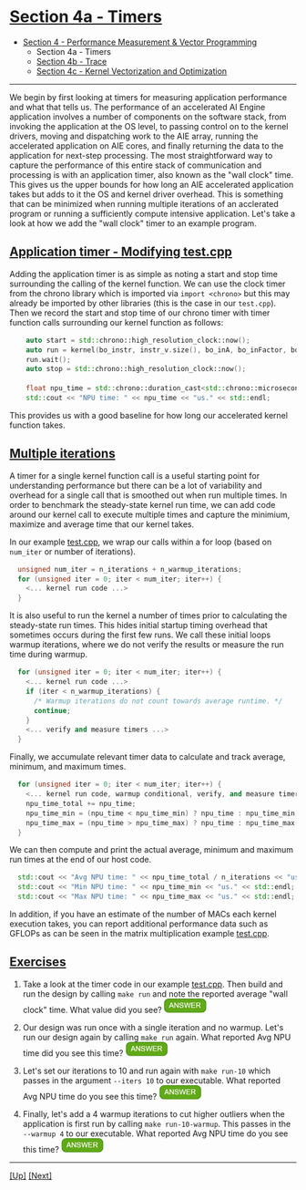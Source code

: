 <!---//===- README.md --------------------------*- Markdown -*-===//
//
// This file is licensed under the Apache License v2.0 with LLVM Exceptions.
// See https://llvm.org/LICENSE.txt for license information.
// SPDX-License-Identifier: Apache-2.0 WITH LLVM-exception
//
// Copyright (C) 2022, Advanced Micro Devices, Inc.
// 
//===----------------------------------------------------------------------===//-->

# <ins>Section 4a - Timers</ins>

* [Section 4 - Performance Measurement & Vector Programming](../../section-4)
    * Section 4a - Timers
    * [Section 4b - Trace](../section-4b)
    * [Section 4c - Kernel Vectorization and Optimization](../section-4c)

-----

We begin by first looking at timers for measuring application performance and what that tells us. The performance of an accelerated AI Engine application involves a number of components on the software stack, from invoking the application at the OS level, to passing control on to the kernel drivers, moving and dispatching work to the AIE array, running the accelerated application on AIE cores, and finally returning the data to the application for next-step processing. The most straightforward way to capture the performance of this entire stack of communication and processing is with an application timer, also known as the "wall clock" time. This gives us the upper bounds for how long an AIE accelerated application takes but adds to it the OS and kernel driver overhead. This is something that can be minimized when running multiple iterations of an acclerated program or running a sufficiently compute intensive application. Let's take a look at how we add the "wall clock" timer to an example program.

## <ins>Application timer - Modifying [test.cpp](./test.cpp)</ins>
Adding the application timer is as simple as noting a start and stop time surrounding the calling of the kernel function. We can use the clock timer from the chrono library which is imported via `import <chrono>` but this may already be imported by other libraries (this is the case in our `test.cpp`). Then we record the start and stop time of our chrono timer with timer function calls surrounding our kernel function as follows:

```c++
    auto start = std::chrono::high_resolution_clock::now();
    auto run = kernel(bo_instr, instr_v.size(), bo_inA, bo_inFactor, bo_outC);
    run.wait();
    auto stop = std::chrono::high_resolution_clock::now();

    float npu_time = std::chrono::duration_cast<std::chrono::microseconds>(stop - start).count();
    std::cout << "NPU time: " << npu_time << "us." << std::endl;
```
This provides us with a good baseline for how long our accelerated kernel function takes.

## <ins>Multiple iterations</ins>
A timer for a single kernel function call is a useful starting point for understanding performance but there can be a lot of variability and overhead for a single call that is smoothed out when run multiple times. In order to benchmark the steady-state kernel run time, we can add code around our kernel call to execute multiple times and capture the minimium, maximize and average time that our kernel takes.

In our example [test.cpp](./test.cpp), we wrap our calls within a for loop (based on `num_iter` or number of iterations).

```c++
  unsigned num_iter = n_iterations + n_warmup_iterations;
  for (unsigned iter = 0; iter < num_iter; iter++) {
    <... kernel run code ...>
  }
```
It is also useful to run the kernel a number of times prior to calculating the steady-state run times. This hides initial startup timing overhead that sometimes occurs during the first few runs. We call these initial loops warmup iterations, where we do not verify the results or measure the run time during warmup.
```c++
  for (unsigned iter = 0; iter < num_iter; iter++) {
    <... kernel run code ...>    
    if (iter < n_warmup_iterations) {
      /* Warmup iterations do not count towards average runtime. */
      continue;
    }
    <... verify and measure timers ...>
  }
```
Finally, we accumulate relevant timer data to calculate and track average, minimum, and maximum times.
```c++
  for (unsigned iter = 0; iter < num_iter; iter++) {
    <... kernel run code, warmup conditional, verify, and measure timers ...>
    npu_time_total += npu_time;
    npu_time_min = (npu_time < npu_time_min) ? npu_time : npu_time_min;
    npu_time_max = (npu_time > npu_time_max) ? npu_time : npu_time_max;
  }
```
We can then compute and print the actual average, minimum and maximum run times at the end of our host code.
```c++
  std::cout << "Avg NPU time: " << npu_time_total / n_iterations << "us." << std::endl;
  std::cout << "Min NPU time: " << npu_time_min << "us." << std::endl;
  std::cout << "Max NPU time: " << npu_time_max << "us." << std::endl;
```

In addition, if you have an estimate of the number of MACs each kernel execution takes, you can report additional performance data such as GFLOPs as can be seen in the matrix multiplication example [test.cpp](../../../programming_examples/basic/matrix_multiplication/test.cpp#L170).

## <u>Exercises</u>
1. Take a look at the timer code in our example [test.cpp](./test.cpp). Then build and run the design by calling `make run` and note the reported average "wall clock" time. What value did you see? <img src="../../../mlir_tutorials/images/answer1.jpg" title="Answer can be anywhere from 300-600us" height=25>

1. Our design was run once with a single iteration and no warmup. Let's run our design again by calling `make run` again. What reported Avg NPU time did you see this time? <img src="../../../mlir_tutorials/images/answer1.jpg" title="Answer can still be anywhere from 300-600us but is likely different than before" height=25>

1. Let's set our iterations to 10 and run again with `make run-10` which passes in the argument `--iters 10` to our executable. What reported Avg NPU time do you see this time? <img src="../../../mlir_tutorials/images/answer1.jpg" title="This time, we see a narrower range between 300-400 us" height=25>

1. Finally, let's add a 4 warmup iterations to cut higher outliers when the application is first run by calling `make run-10-warmup`. This passes in the `--warmup 4` to our executable. What reported Avg NPU time do you see this time? <img src="../../../mlir_tutorials/images/answer1.jpg" title="This time, we see an lower average range between 200-300 us" height=25>

-----
[[Up]](../../section-4) [[Next]](../section-4b)

